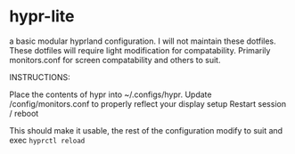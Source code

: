 # hypr-lite
a basic modular hyprland configuration. 
I will not maintain these dotfiles. 
These dotfiles will require light modification for compatability. Primarily monitors.conf for screen compatability and others to suit.

INSTRUCTIONS: 

Place the contents of hypr into ~/.configs/hypr. 
Update /config/monitors.conf to properly reflect your display setup
Restart session / reboot

This should make it usable, the rest of the configuration modify to suit and exec ```hyprctl reload```
